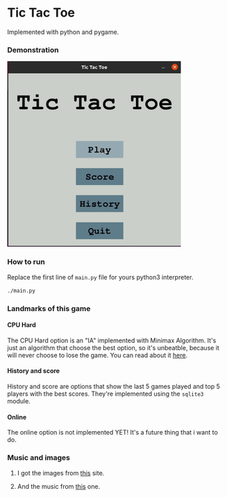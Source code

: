 # Tic Tac Toe

Implemented with python and pygame.

### Demonstration

<img src="img/demo.gif" width="400">

### How to run

Replace the first line of ```main.py``` file for yours python3 interpreter.

```bash
./main.py
```

### Landmarks of this game

#### CPU Hard 

The CPU Hard option is an "IA" implemented with Minimax Algorithm. It's just an algorithm that choose the best option, so it's unbeatble, because it will never choose to lose the game. You can read about it [here](https://www.geeksforgeeks.org/minimax-algorithm-in-game-theory-set-1-introduction/).

#### History and score

History and score are options that show the last 5 games played and top 5 players with the best scores. They're implemented using the ```sqlite3``` module.

#### Online

The online option is not implemented YET! It's a future thing that i want to do.

### Music and images

1) I got the images from [this](https://www.geeksforgeeks.org/tic-tac-toe-gui-in-python-using-pygame/) site.

2) And the music from [this](https://opengameart.org/) one.